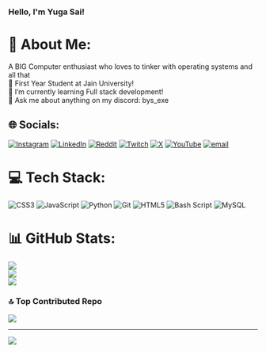 ### Hello, I'm Yuga Sai!


# 💫 About Me:
A BIG Computer enthusiast who loves to tinker with operating systems and all that<br>🔭 First Year Student at Jain University!<br>🌱 I’m currently learning Full stack development!<br>💬 Ask me about anything on my discord: bys_exe


## 🌐 Socials:
[![Instagram](https://img.shields.io/badge/Instagram-%23E4405F.svg?logo=Instagram&logoColor=white)](https://instagram.com/bys_exe) [![LinkedIn](https://img.shields.io/badge/LinkedIn-%230077B5.svg?logo=linkedin&logoColor=white)](https://linkedin.com/in/batchu-yuga-sai-68418136b) [![Reddit](https://img.shields.io/badge/Reddit-%23FF4500.svg?logo=Reddit&logoColor=white)](https://reddit.com/user/bys_exe) [![Twitch](https://img.shields.io/badge/Twitch-%239146FF.svg?logo=Twitch&logoColor=white)](https://twitch.tv/bys_exe) [![X](https://img.shields.io/badge/X-black.svg?logo=X&logoColor=white)](https://x.com/bys__exe) [![YouTube](https://img.shields.io/badge/YouTube-%23FF0000.svg?logo=YouTube&logoColor=white)](https://youtube.com/@bys_exe) [![email](https://img.shields.io/badge/Email-D14836?logo=gmail&logoColor=white)](mailto:batchuyugasai@gmail.com) 

# 💻 Tech Stack:
![CSS3](https://img.shields.io/badge/css3-%231572B6.svg?style=for-the-badge&logo=css3&logoColor=white) ![JavaScript](https://img.shields.io/badge/javascript-%23323330.svg?style=for-the-badge&logo=javascript&logoColor=%23F7DF1E) ![Python](https://img.shields.io/badge/python-3670A0?style=for-the-badge&logo=python&logoColor=ffdd54) ![Git](https://img.shields.io/badge/git-%23F05033.svg?style=for-the-badge&logo=git&logoColor=white) ![HTML5](https://img.shields.io/badge/html5-%23E34F26.svg?style=for-the-badge&logo=html5&logoColor=white) ![Bash Script](https://img.shields.io/badge/bash_script-%23121011.svg?style=for-the-badge&logo=gnu-bash&logoColor=white) ![MySQL](https://img.shields.io/badge/mysql-4479A1.svg?style=for-the-badge&logo=mysql&logoColor=white)
# 📊 GitHub Stats:
![](https://github-readme-stats.vercel.app/api?username=bys-exe&theme=discord_old_blurple&hide_border=true&include_all_commits=true&count_private=true)<br/>
![](https://nirzak-streak-stats.vercel.app/?user=bys-exe&theme=discord_old_blurple&hide_border=true)<br/>
![](https://github-readme-stats.vercel.app/api/top-langs/?username=bys-exe&theme=discord_old_blurple&hide_border=true&include_all_commits=true&count_private=true&layout=compact)

### 🔝 Top Contributed Repo
![](https://github-contributor-stats.vercel.app/api?username=bys-exe&limit=5&theme=discord_old_blurple&combine_all_yearly_contributions=true)

---
[![](https://visitcount.itsvg.in/api?id=bys-exe&icon=0&color=0)](https://visitcount.itsvg.in)

<!-- Proudly created with GPRM ( https://gprm.itsvg.in ) -->
